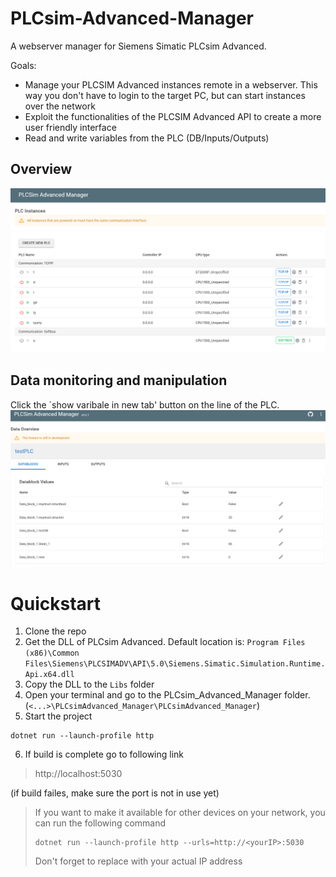 # PLCsim-Advanced-Manager

A webserver manager for Siemens Simatic PLCsim Advanced.

Goals:

- Manage your PLCSIM Advanced instances remote in a webserver. This way you don't have to login to the target PC, but can start
  instances over the network
- Exploit the functionalities of the PLCSIM Advanced API to create a more user friendly interface
- Read and write variables from the PLC (DB/Inputs/Outputs)

## Overview
![](docs/img/Overview.png)

## Data monitoring and manipulation
Click the `show varibale in new tab' button on the line of the PLC.
![](docs/img/dataView.png)
# Quickstart

1. Clone the repo
2. Get the DLL of PLCsim Advanced. Default location is: `Program Files (x86)\Common Files\Siemens\PLCSIMADV\API\5.0\Siemens.Simatic.Simulation.Runtime.Api.x64.dll`
3. Copy the DLL to the `Libs` folder
4. Open your terminal and go to the PLCsim_Advanced_Manager folder. (`<...>\PLCsimAdvanced_Manager\PLCsimAdvanced_Manager`)
5. Start the project
```shell
dotnet run --launch-profile http
```
6. If build is complete go to following link
> http://localhost:5030

(if build failes, make sure the port is not in use yet) 

> If you want to make it available for other devices on your network, you can run the following command
> ```shell
> dotnet run --launch-profile http --urls=http://<yourIP>:5030
> ```
> Don't forget to replace <yourIP> with your actual IP address